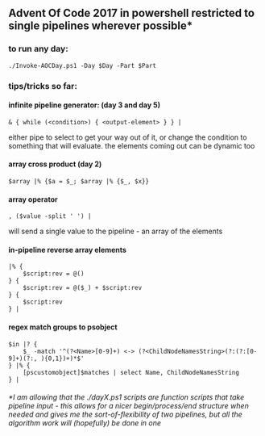 ## Advent Of Code 2017 in powershell restricted to single pipelines wherever possible*

### to run any day:

    ./Invoke-AOCDay.ps1 -Day $Day -Part $Part

### tips/tricks so far:

#### infinite pipeline generator: (day 3 and day 5)

    & { while (<condition>) { <output-element> } } | 

either pipe to select to get your way out of it, or change the condition to something that will evaluate.  the elements coming out can be dynamic too

#### array cross product (day 2)
    $array |% {$a = $_; $array |% {$_, $x}} 

#### array operator

    , ($value -split ' ') |

will send a single value to the pipeline - an array of the elements

#### in-pipeline reverse array elements

    |% { 
        $script:rev = @() 
    } { 
        $script:rev = @($_) + $script:rev 
    } { 
        $script:rev 
    } | 

#### regex match groups to psobject

    $in |? {
        $_ -match '^(?<Name>[0-9]+) <-> (?<ChildNodeNamesString>(?:(?:[0-9]+)(?:, ){0,1})+)*$'
    } |% { 
        [pscustomobject]$matches | select Name, ChildNodeNamesString
    } | 

###### *I am allowing that the ./dayX.ps1 scripts are function scripts that take pipeline input - this allows for a nicer begin/process/end structure when needed and gives me the sort-of-flexibility of two pipelines, but all the algorithm work will (hopefully) be done in one
